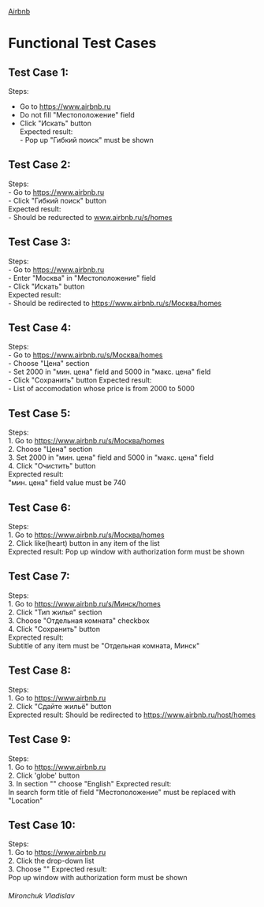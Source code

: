 [Airbnb](https://www.airbnb.ru)
# Functional Test Cases 


## Test Case 1: 
  Steps:  
   - Go to https://www.airbnb.ru  
   - Do not fill "Местоположение" field   
   - Click "Искать" button    
  Expected result:  
    - Pop up "Гибкий поиск" must be shown 
 
## Test Case 2:   
  Steps:  
    - Go to https://www.airbnb.ru  
    - Click "Гибкий поиск" button  
  Expected result:  
    - Should be redurected to www.airbnb.ru/s/homes   
    
## Test Case 3:   
  Steps:  
      - Go to https://www.airbnb.ru  
      - Enter "Москва" in "Местоположение" field   
      - Click "Искать" button  
  Expected result:  
    - Should be redirected to https://www.airbnb.ru/s/Москва/homes  
    
## Test Case 4: 
   Steps:  
    - Go to https://www.airbnb.ru/s/Москва/homes   
    - Choose "Цена" section  
    - Set 2000 in "мин. цена" field and 5000 in "макс. цена" field  
    - Click "Сохранить" button
    Expected result:  
    - List of accomodation whose price is from 2000 to 5000
    
## Test Case 5:   
  Steps:  
     1. Go to https://www.airbnb.ru/s/Москва/homes   
     2. Choose "Цена" section  
     3. Set 2000 in "мин. цена" field and 5000 in "макс. цена" field  
     4. Click "Очистить" button   
  Exprected result:   
      "мин. цена" field value must be 740
      
## Test Case 6:   
  Steps:  
     1. Go to https://www.airbnb.ru/s/Москва/homes   
     2. Click like(heart) button in any item of the list  
  Exprected result: 
      Pop up window with authorization form must be shown
      
## Test Case 7:   
  Steps:  
     1. Go to https://www.airbnb.ru/s/Минск/homes   
     2. Click "Тип жилья" section  
     3. Choose "Отдельная комната" checkbox  
     4. Click "Сохранить" button  
  Exprected result:   
      Subtitle of any item must be "Отдельная комната, Минск"
      
## Test Case 8:   
  Steps:  
     1. Go to https://www.airbnb.ru  
     2. Click "Сдайте жильё" button  
  Exprected result: 
     Should be redirected to https://www.airbnb.ru/host/homes   
     
## Test Case 9:   
  Steps:  
     1. Go to https://www.airbnb.ru  
     2. Click 'globe' button  
     3. In section "" choose "English"
  Exprected result:   
     In search form title of field "Местоположение" must be replaced with "Location"
     
## Test Case 10:   
  Steps:  
     1. Go to https://www.airbnb.ru  
     2. Click the drop-down list  
     3. Choose ""
  Exprected result:   
     Pop up window with authorization form must be shown
      

###### Mironchuk Vladislav
